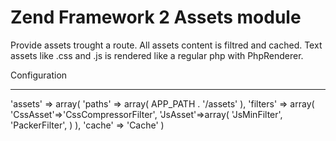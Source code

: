 Zend Framework 2 Assets module
==============================

Provide assets trought a route. All assets content is filtred and cached.
Text assets like .css and .js is rendered like a regular php with PhpRenderer.

Configuration
_____________

'assets' => array(
	'paths'		=> array(
		APP_PATH . '/assets'
	),
	'filters' => array(
		'CssAsset'=>'CssCompressorFilter',
		'JsAsset'=>array(
			'JsMinFilter',
			'PackerFilter',
		)
	),
	'cache' => 'Cache'
)